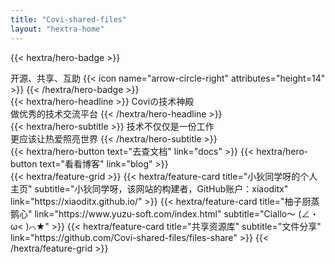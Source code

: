 ```yaml
---
title: "Covi-shared-files"
layout: "hextra-home"
---
```


{{< hextra/hero-badge >}}
  <div class="hx:w-2 hx:h-2 hx:rounded-full hx:bg-primary-400"></div>
  <span>开源、共享、互助</span>
  {{< icon name="arrow-circle-right" attributes="height=14" >}}
{{< /hextra/hero-badge >}}

<div class="hx:mt-6 hx:mb-6">
{{< hextra/hero-headline >}}
  Coviの技术神殿&nbsp;<br class="hx:sm:block hx:hidden" />做优秀的技术交流平台
{{< /hextra/hero-headline >}}
</div>

<div class="hx:mb-12">
{{< hextra/hero-subtitle >}}
  技术不仅仅是一份工作&nbsp;<br class="hx:sm:block hx:hidden" />更应该让热爱照亮世界
{{< /hextra/hero-subtitle >}}
</div>

<div class="hx:mb-6">
{{< hextra/hero-button text="去查文档" link="docs" >}}
{{< hextra/hero-button text="看看博客" link="blog" >}}
</div>

<div class="hx:mt-6"></div>
{{< hextra/feature-grid >}}
  {{< hextra/feature-card
    title="小狄同学呀的个人主页"
    subtitle="小狄同学呀，该网站的构建者，GitHub账户：xiaoditx"
    link="https://xiaoditx.github.io/"
  >}}
  {{< hextra/feature-card
    title="柚子厨蒸鹅心"
	link="https://www.yuzu-soft.com/index.html"
    subtitle="Ciallo～ (∠・ω< )⌒★"
  >}}
  {{< hextra/feature-card
    title="共享资源库"
    subtitle="文件分享"
	link="https://github.com/Covi-shared-files/files-share"
  >}}
{{< /hextra/feature-grid >}}
